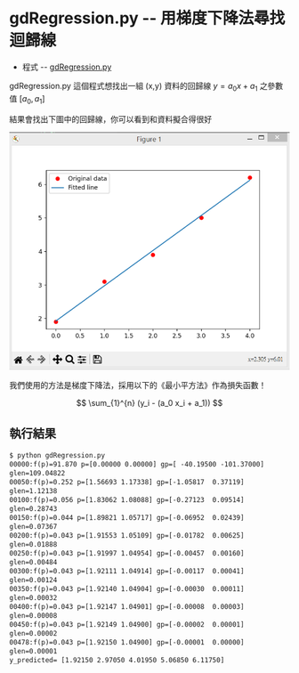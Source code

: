 # gdRegression.py -- 用梯度下降法尋找迴歸線

* 程式 -- [gdRegression.py](gdRegression.py)

gdRegression.py 這個程式想找出一組 (x,y) 資料的回歸線 $y=a_0 x + a_1$ 之參數值 $[a_0,a_1]$

結果會找出下圖中的回歸線，你可以看到和資料擬合得很好

![](./img/gdRegression.png)

我們使用的方法是梯度下降法，採用以下的《最小平方法》作為損失函數！

$$
\sum_{1}^{n} (y_i - (a_0 x_i + a_1))
$$

## 執行結果

```
$ python gdRegression.py
00000:f(p)=91.870 p=[0.00000 0.00000] gp=[ -40.19500 -101.37000] glen=109.04822
00050:f(p)=0.252 p=[1.56693 1.17338] gp=[-1.05817  0.37119] glen=1.12138
00100:f(p)=0.056 p=[1.83062 1.08088] gp=[-0.27123  0.09514] glen=0.28743
00150:f(p)=0.044 p=[1.89821 1.05717] gp=[-0.06952  0.02439] glen=0.07367
00200:f(p)=0.043 p=[1.91553 1.05109] gp=[-0.01782  0.00625] glen=0.01888
00250:f(p)=0.043 p=[1.91997 1.04954] gp=[-0.00457  0.00160] glen=0.00484
00300:f(p)=0.043 p=[1.92111 1.04914] gp=[-0.00117  0.00041] glen=0.00124
00350:f(p)=0.043 p=[1.92140 1.04904] gp=[-0.00030  0.00011] glen=0.00032
00400:f(p)=0.043 p=[1.92147 1.04901] gp=[-0.00008  0.00003] glen=0.00008
00450:f(p)=0.043 p=[1.92149 1.04900] gp=[-0.00002  0.00001] glen=0.00002
00478:f(p)=0.043 p=[1.92150 1.04900] gp=[-0.00001  0.00000] glen=0.00001
y_predicted= [1.92150 2.97050 4.01950 5.06850 6.11750]
```